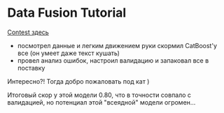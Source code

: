# Data Fusion Tutorial

[Contest здесь](https://boosters.pro/championship/data_fusion)

* посмотрел данные и легким движением руки скормил CatBoost'у все (он умеет даже текст кушать)
* провел анализ ошибок, настроил валидацию и запаковал все в поставку

Интересно?!
Тогда добро пожаловать под кат )


Итоговый скор у этой модели 0.80, что в точности совпало с валидацией, но потенциал
этой "всеядной" модели огромен...